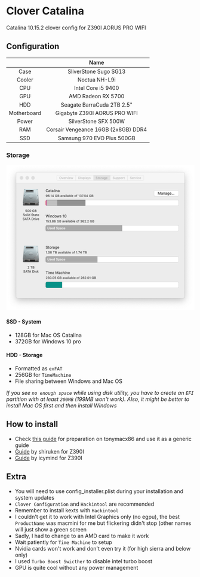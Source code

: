 # Clover Catalina
Catalina 10.15.2 clover config for Z390I AORUS PRO WIFI

## Configuration
||Name|
|:---:|:---:|
|Case|SliverStone Sugo SG13|
|Cooler|Noctua NH-L9i|
|CPU|Intel Core i5 9400|
|GPU|AMD Radeon RX 5700|
|HDD|Seagate BarraCuda 2TB 2.5"|
|Motherboard|Gigabyte Z390I AORUS PRO WIFI|
|Power|SilverStone SFX 500W|
|RAM|Corsair Vengeance 16GB (2x8GB) DDR4|
|SSD|Samsung 970 EVO Plus 500GB|

### Storage
![screenshot from mac os](https://raw.githubusercontent.com/HenryQuan/clover_catalina/master/assets/storage.png)
#### SSD - System
- 128GB for Mac OS Catalina
- 372GB for Windows 10 pro
#### HDD - Storage
- Formatted as `exFAT`
- 256GB for `TimeMachine`
- File sharing between Windows and Mac OS

*If you see `no enough space` while using disk utility, you have to create an `EFI` partition with at least `200MB` (199MB won't work). Also, it might be better to install Mac OS first and then install Windows*

## How to install
- Check [this guide](https://www.tonymacx86.com/threads/unibeast-install-macos-catalina-on-any-supported-intel-based-pc.285366/) for preparation on tonymacx86 and use it as a generic guide
- [Guide](https://github.com/shiruken/hackintosh) by shiruken for Z390I
- [Guide](https://github.com/icymind/hackintosh) by icymind for Z390I

## Extra
- You will need to use config_installer.plist during your installation and system updates
- `Clover Configuration` and `Hackintool` are recommended
- Remember to install kexts with `Hackintool`
- I couldn't get it to work with Intel Graphics only (no egpu), the best `ProductName` was macmini for me but flickering didn't stop (other names will just show a green screen
- Sadly, I had to change to an AMD card to make it work
- Wait patiently for `Time Machine` to setup
- Nvidia cards won't work and don't even try it (for high sierra and below only)
- I used `Turbo Boost Swicther` to disable intel turbo boost
- GPU is quite cool without any power management

